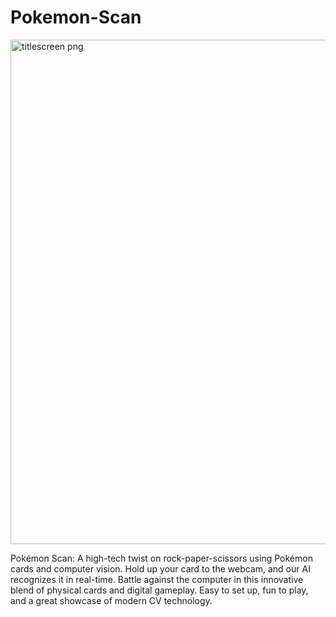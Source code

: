 # Pokemon-Scan


<img width="807" alt="titlescreen png" src="https://github.com/user-attachments/assets/a52e3198-2df4-4fde-8ab9-2e2febb83720">

Pokémon Scan: A high-tech twist on rock-paper-scissors using Pokémon cards and computer vision. Hold up your card to the webcam, and our AI recognizes it in real-time. Battle against the computer in this innovative blend of physical cards and digital gameplay. Easy to set up, fun to play, and a great showcase of modern CV technology.
